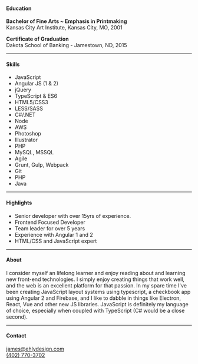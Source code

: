 #### Education

**Bachelor of Fine Arts ~ Emphasis in Printmaking**  
Kansas City Art Institute, Kansas City, MO, 2001

**Certificate of Graduation**  
Dakota School of Banking - Jamestown, ND, 2015

---

#### Skills
* JavaScript
* Angular JS (1 & 2)
* jQuery
* TypeScript & ES6
* HTML5/CSS3
* LESS/SASS
* C#/.NET
* Node
* AWS
* Photoshop
* lllustrator
* PHP
* MySQL, MSSQL
* Agile
* Grunt, Gulp, Webpack
* Git
* PHP
* Java
---  
#### Highlights
* Senior developer with over 15yrs of experience.
* Frontend Focused Developer
* Team leader for over 5 years
* Experience with Angular 1 and 2
* HTML/CSS and JavaScript expert

---

#### About

I consider myself an lifelong learner and enjoy reading about and learning new
front-end technologies. I simply enjoy creating things that work well, and the
web is an excellent platform for that passion. In my spare time I've been creating
JavaScript layout systems using typescript, a checkbook app using Angular 2 and
Firebase, and I like to dabble in things like Electron, React, Vue and other new JS
libraries. JavaScript is definitely my language of choice, especially when coupled
with TypeScript (C# would be a close second).

---

#### Contact

[james@ehlydesign.com](mailto:james@ehlydesign.com)  
[(402) 770-3702](tel:14027703702)